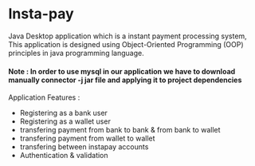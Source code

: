 # Insta-pay
Java Desktop application which is a instant payment processing system, This application is designed using Object-Oriented Programming (OOP) principles in java programming language.<br/>
#### Note : In order to use mysql in our application we have to download manually connector -j jar file and applying it to project dependencies 
Application Features :
- Registering as  a bank user
- Registering as a wallet user
- transfering payment from bank to bank & from bank to wallet
- transfering payment from wallet to wallet
- transfering between instapay accounts
- Authentication & validation
